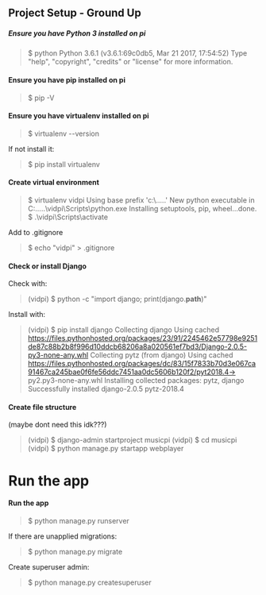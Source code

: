 ## Project Setup - Ground Up

##### Ensure you have Python 3 installed on pi

> $ python
> Python 3.6.1 (v3.6.1:69c0db5, Mar 21 2017, 17:54:52)
> Type "help", "copyright", "credits" or "license" for more information.
> >>>

#### Ensure you have pip installed on pi

> $ pip -V

#### Ensure you have virtualenv installed on pi

> $ virtualenv --version

If not install it:

> $ pip install virtualenv

#### Create virtual environment

> $ virtualenv vidpi
> Using base prefix 'c:\\.....'
> New python executable in C:\.....\vidpi\Scripts\python.exe
> Installing setuptools, pip, wheel...done.
> $ .\vidpi\Scripts\activate

Add to .gitignore
> $ echo "vidpi\" > .gitignore

#### Check or install Django

Check with:

> (vidpi) $ python -c "import django; print(django.__path__)"

Install with:

> (vidpi) $ pip install django
> Collecting django
>   Using cached https://files.pythonhosted.org/packages/23/91/2245462e57798e9251de87c88b2b8f996d10ddcb68206a8a020561ef7bd3/Django-2.0.5-py3-none-any.whl
> Collecting pytz (from django)
>   Using cached https://files.pythonhosted.org/packages/dc/83/15f7833b70d3e067ca91467ca245bae0f6fe56ddc7451aa0dc5606b120f2/pyt2018.4-> py2.py3-none-any.whl
> Installing collected packages: pytz, django
> Successfully installed django-2.0.5 pytz-2018.4

#### Create file structure

(maybe dont need this idk???)

> (vidpi) $ django-admin startproject musicpi
> (vidpi) $ cd musicpi
> (vidpi) $ python manage.py startapp webplayer

# Run the app

#### Run the app

> $ python manage.py runserver

If there are unapplied migrations:

> $ python manage.py migrate

Create superuser admin:

> $ python manage.py createsuperuser
